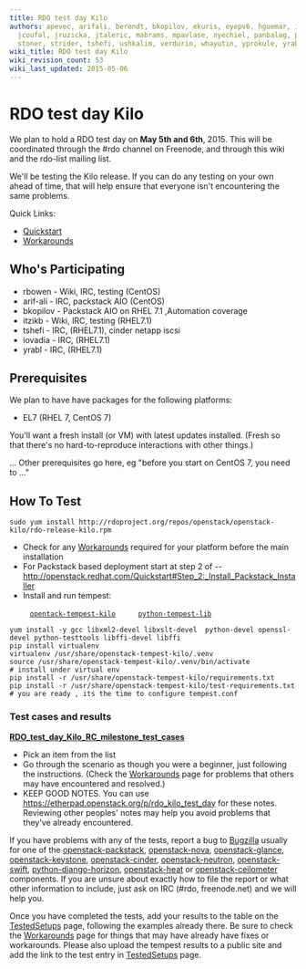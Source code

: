 ```yaml
---
title: RDO test day Kilo
authors: apevec, arifali, berendt, bkopilov, ekuris, eyepv6, hguemar, iovadia, itzikb,
  jcoufal, jruzicka, jtaleric, mabrams, mpavlase, nyechiel, panbalag, pixelbeat, rbowen,
  stoner, strider, tshefi, ushkalim, verdurin, whayutin, yprokule, yrabl
wiki_title: RDO test day Kilo
wiki_revision_count: 53
wiki_last_updated: 2015-05-06
---
```


# RDO test day Kilo

We plan to hold a RDO test day on **May 5th and 6th**, 2015. This will be coordinated through the #rdo channel on Freenode, and through this wiki and the rdo-list mailing list.

We'll be testing the Kilo release. If you can do any testing on your own ahead of time, that will help ensure that everyone isn't encountering the same problems.

Quick Links:

*   [Quickstart](Quickstart)
*   [Workarounds](Workarounds)

## Who's Participating

*   rbowen - Wiki, IRC, testing (CentOS)
*   arif-ali - IRC, packstack AIO (CentOS)
*   bkopilov - Packstack AIO on RHEL 7.1 ,Automation coverage
*   itzikb - Wiki, IRC, testing (RHEL7.1)
*   tshefi - IRC, (RHEL7.1), cinder netapp iscsi
*   iovadia - IRC, (RHEL7.1)
*   yrabl - IRC, (RHEL7.1)

## Prerequisites

We plan to have have packages for the following platforms:

*   EL7 (RHEL 7, CentOS 7)

You'll want a fresh install (or VM) with latest updates installed. (Fresh so that there's no hard-to-reproduce interactions with other things.)

... Other prerequisites go here, eg "before you start on CentOS 7, you need to ..."

## How To Test

    sudo yum install http://rdoproject.org/repos/openstack/openstack-kilo/rdo-release-kilo.rpm

*   Check for any [ Workarounds](Workarounds) required for your platform before the main installation
*   For Packstack based deployment start at step 2 of -- <http://openstack.redhat.com/Quickstart#Step_2:_Install_Packstack_Installer>
*   Install and run tempest:

`     `[`opentack-tempest-kilo`](https://repos.fedorapeople.org/repos/openstack/openstack-kilo/fedora-21/fedora/openstack-tempest-kilo-20150413.2.fc23.noarch.rpm)
`     `[`python-tempest-lib`](https://repos.fedorapeople.org/repos/openstack/openstack-kilo/fedora-22/fedora/python-tempest-lib-0.4.0-3.fc23.noarch.rpm)

    yum install -y gcc libxml2-devel libxslt-devel  python-devel openssl-devel python-testtools libffi-devel libffi
    pip install virtualenv 
    virtualenv /usr/share/openstack-tempest-kilo/.venv
    source /usr/share/openstack-tempest-kilo/.venv/bin/activate
    # install under virtual env
    pip install -r /usr/share/openstack-tempest-kilo/requirements.txt
    pip install -r /usr/share/openstack-tempest-kilo/test-requirements.txt
    # you are ready , its the time to configure tempest.conf

### Test cases and results

**[RDO_test_day_Kilo_RC_milestone_test_cases](RDO_test_day_Kilo_RC_milestone_test_cases)**

*   Pick an item from the list
*   Go through the scenario as though you were a beginner, just following the instructions. (Check the [ Workarounds](Workarounds) page for problems that others may have encountered and resolved.)
*   KEEP GOOD NOTES. You can use <https://etherpad.openstack.org/p/rdo_kilo_test_day> for these notes. Reviewing other peoples' notes may help you avoid problems that they've already encountered.

If you have problems with any of the tests, report a bug to [Bugzilla](https://bugzilla.redhat.com) usually for one of the [openstack-packstack](https://bugzilla.redhat.com/enter_bug.cgi?product=RDO&version=18&component=openstack-packstack), [openstack-nova](https://bugzilla.redhat.com/enter_bug.cgi?product=RDO&version=18&component=openstack-nova), [openstack-glance](https://bugzilla.redhat.com/enter_bug.cgi?product=RDO&version=18&component=openstack-glance), [openstack-keystone](https://bugzilla.redhat.com/enter_bug.cgi?product=RDO&version=18&component=openstack-keystone), [openstack-cinder](https://bugzilla.redhat.com/enter_bug.cgi?product=RDO&version=18&component=openstack-cinder), [openstack-neutron](https://bugzilla.redhat.com/enter_bug.cgi?product=RDO&version=18&component=openstack-neutron), [openstack-swift](https://bugzilla.redhat.com/enter_bug.cgi?product=RDO&version=18&component=openstack-swift), [python-django-horizon](https://bugzilla.redhat.com/enter_bug.cgi?product=RDO&version=18&component=python-django-horizon), [openstack-heat](https://bugzilla.redhat.com/enter_bug.cgi?product=RDO&version=18&component=openstack-heat) or [openstack-ceilometer](https://bugzilla.redhat.com/enter_bug.cgi?product=RDO&version=18&component=openstack-ceilometer) components. If you are unsure about exactly how to file the report or what other information to include, just ask on IRC (#rdo, freenode.net) and we will help you.

Once you have completed the tests, add your results to the table on the [TestedSetups](RDO_test_day_Kilo_RC_milestone_test_cases) page, following the examples already there. Be sure to check the [ Workarounds](Workarounds) page for things that may have already have fixes or workarounds. Please also upload the tempest results to a public site and add the link to the test entry in [TestedSetups](RDO_test_day_Kilo_RC_milestone_test_cases) page.
